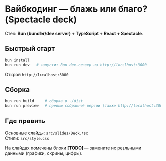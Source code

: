 # Вайбкодинг — блажь или благо? (Spectacle deck)

Стек: **Bun (bundler/dev server) + TypeScript + React + Spectacle**.

## Быстрый старт

```bash
bun install
bun run dev   # запустит Bun dev‑сервер на http://localhost:3000
```

Открой `http://localhost:3000`

## Сборка
```bash
bun run build     # сборка в ./dist
bun run preview   # превью собранной версии (также http://localhost:3000)
```

## Где править
Основные слайды: `src/slides/Deck.tsx`  
Стили: `src/style.css`

На слайдах помечены блоки **[TODO]** — замените их реальными данными (графики, скрины, цифры).
